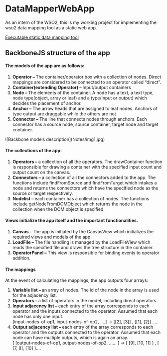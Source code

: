 # DataMapperWebApp

As an intern of the WSO2, this is my working project for implementing the wso2 data mapping tool as a static web app.

<a href="WebContent/index.html"> Executable static data mapping tool 
</a>
<br />

<h2>BackboneJS structure of the app</h2>

<h4>The models of the app are as follows:</h4>

<ol>
<li><b>Operator – </b>The container/operator box with a collection of nodes. Direct mappings are considered to be connected to an operator called “direct”.</li>
<li><b>Container(extending Operator) – </b>Input/output containers</li>
<li><b>Node – </b>The elements of the container. A node has a text, a text type, node type(object, array or leaf) and a type(input or output) which decides the placement of anchor.</li>
<li><b>Anchor – </b>The arrow heads that are assigned to leaf nodes. Anchors of type output are draggable while the others are not.</li>
<li><b>Connector – </b>The line that connects nodes through anchors. Each connector has a source node, source container, target node and target container. </li>
</ol>
![Backbone models description](Notes/img1.jpg)

<h4>The collections of the app:</h4>
<ol>
<li><b>Operators – </b>a collection of all the operators. The drawContainer function is responsible for drawing a container with the specified input count and output count on the canvas.</li>
<li><b>Connectors – </b>a collection of all the connectors added to the app. The functions include findFromSource and findFromTarget which intakes a node and returns the connectors which have the specified node as the source or target respectively. </li>
<li><b>Nodelist – </b>each container has a collection of nodes. The functions include getNodeFromDOMObject which returns the node  in the collection when the DOM object is specified.</li>
</ol>

<h4>Views initialize the app itself and the important functionalities. </h4>
<ol>
<li><b>Canvas - </b>The app is initiated by the CanvasView which initializes the required views and models of the app. </li>
<li><b>LoadFile – </b>The file handling is managed by the LoadFileView which reads the specified file and draws the tree structure in the container. </li>
<li><b>OperatorPanel – </b>This view is responsible for binding events to operator addition. </li>
</ol>
<h4>The mappings</h4>
At the event of calculating the mappings, the app outputs four arrays:
<ol>
<li><b>Variable list – </b>an array of nodes. The id of the node in the array is used for the adjacency list.</li>
<li><b>Operators – </b>a list of operators in the model, including direct operators.</li>
<li><b>Input adjacency list – </b>each entry of the array corresponds to each operator and the inputs connected to the operator. Assumed that each node has only one input.</li>
[input-nodes-of-op1, input-nodes-of-op2, ….] →  [[2], [3]] , [[1], [2]] …..
<li><b>Output adjacency list – </b>each entry of the array corresponds to each operator and the outputs connected to the operator. Assumed that each node can have multiple outputs, which is again an array. </li>
[ [output-nodes-of-op1, output-nodes-of-op2, …... ]  → [ [9], [10, 11] ] , [ [7, 8], [10] ]….
</ol>
